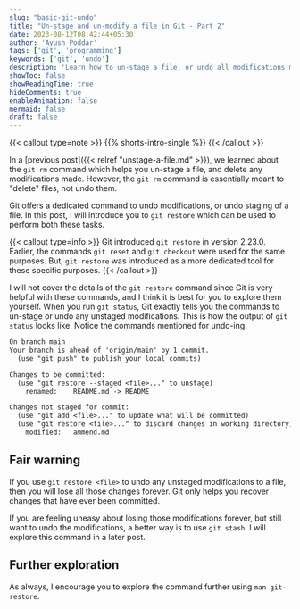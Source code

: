 ```yaml
---
slug: "basic-git-undo"
title: "Un-stage and un-modify a file in Git - Part 2"
date: 2023-08-12T08:42:44+05:30
author: 'Ayush Poddar'
tags: ['git', 'programming']
keywords: ['git', 'undo']
description: 'Learn how to un-stage a file, or undo all modifications made to a file in Git'
showToc: false
showReadingTime: true
hideComments: true
enableAnimation: false
mermaid: false
draft: false
---
```


{{< callout type=note >}}
{{% shorts-intro-single %}}
{{< /callout >}}

In a [previous post]({{< relref "unstage-a-file.md" >}}), we learned about the `git rm` command
which helps you un-stage a file, and delete any modifications made. However, the `git rm` command is
essentially meant to "delete" files, not undo them.

Git offers a dedicated command to undo modifications, or undo staging of a file. In this post, I will
introduce you to `git restore` which can be used to perform both these tasks.

{{< callout type=info >}}
Git introduced `git restore` in version 2.23.0. Earlier, the commands `git reset` and `git checkout`
were used for the same purposes. But, `git restore` was introduced as a more dedicated tool for
these specific purposes.
{{< /callout >}}

I will not cover the details of the `git restore` command since Git is very helpful with these
commands, and I think it is best for you to explore them yourself. When you run `git status`,
Git exactly tells you the commands to un-stage or undo any unstaged modifications. This is
how the output of `git status` looks like. Notice the commands mentioned for undo-ing.

```diff
On branch main
Your branch is ahead of 'origin/main' by 1 commit.
  (use "git push" to publish your local commits)

Changes to be committed:
  (use "git restore --staged <file>..." to unstage)
	renamed:    README.md -> README

Changes not staged for commit:
  (use "git add <file>..." to update what will be committed)
  (use "git restore <file>..." to discard changes in working directory)
	modified:   ammend.md
```

## Fair warning
If you use `git restore <file>` to undo any unstaged modifications to a file, then you will lose all
those changes forever. Git only helps you recover changes that have ever been committed.

If you are feeling uneasy about losing those modifications forever, but still want to undo the modifications,
a better way is to use `git stash`. I will explore this command in a later post.

## Further exploration
As always, I encourage you to explore the command further using `man git-restore`.
